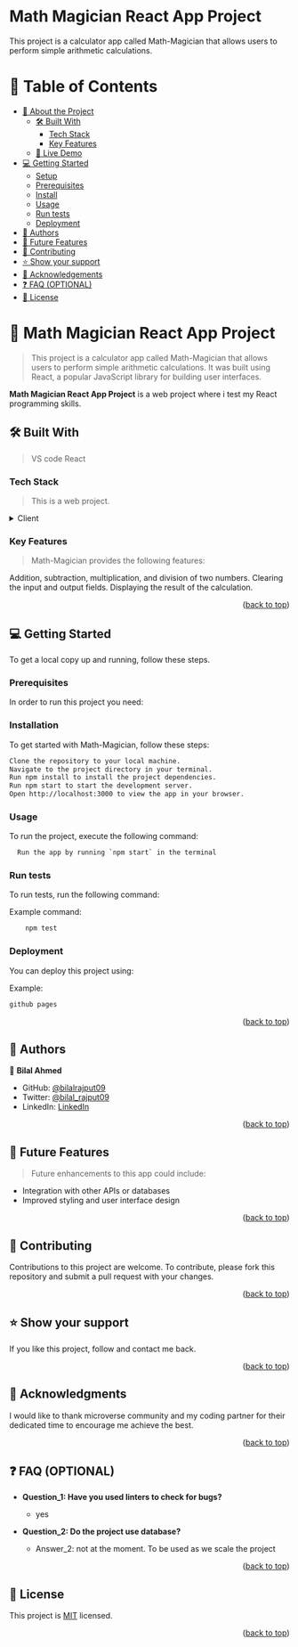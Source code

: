 # Math Magician React App Project

This project is a calculator app called Math-Magician that allows users to perform simple arithmetic calculations.

<a name="readme-top"></a>

<!--

REQUIRED SECTIONS:
- Table of Contents
- About the Project
  - Built With
  - Live Demo
- Getting Started
- Authors
- Future Features
- Contributing
- Show your support
- Acknowledgements
- License

OPTIONAL SECTIONS:
- FAQ



<div align="center">


  <h3><b></b></h3>

</div>

<!-- TABLE OF CONTENTS -->

# 📗 Table of Contents

- [📖 About the Project](#about-project)
  - [🛠 Built With](#built-with)
    - [Tech Stack](#tech-stack)
    - [Key Features](#key-features)
  - [🚀 Live Demo](#live-demo)
- [💻 Getting Started](#getting-started)
  - [Setup](#setup)
  - [Prerequisites](#prerequisites)
  - [Install](#install)
  - [Usage](#usage)
  - [Run tests](#run-tests)
  - [Deployment](#triangular_flag_on_post-deployment)
- [👥 Authors](#authors)
- [🔭 Future Features](#future-features)
- [🤝 Contributing](#contributing)
- [⭐️ Show your support](#support)
- [🙏 Acknowledgements](#acknowledgements)
- [❓ FAQ (OPTIONAL)](#faq)
- [📝 License](#license)

<!-- PROJECT DESCRIPTION -->

# 📖 Math Magician React App Project<a name="Math Magician React App Project"></a>

> This project is a calculator app called Math-Magician that allows users to perform simple arithmetic calculations. It was built using React, a popular JavaScript library for building user interfaces.

**Math Magician React App Project** is a web project where i test my React programming skills.

## 🛠 Built With <a name="built-with"></a>

> VS code
> React

### Tech Stack <a name="tech-stack"></a>

> This is a web project.

<details>
  <summary>Client</summary>
  <ul>
    <li><a href="https://javascript.info/">index.js</a>Javascript</li>
  </ul>

  <ul>
    <li><a href="https://react.org/">react.js</a>React</li>
  </ul>
</details>

<!-- Features -->

### Key Features <a name="key-features"></a>

> Math-Magician provides the following features:

Addition, subtraction, multiplication, and division of two numbers.
Clearing the input and output fields.
Displaying the result of the calculation.

<!-- LIVE DEMO -->

<!-- ## 🚀 Live Demo <a name="live-demo"></a> -->

<!-- - [Live Demo Link](/) -->

<p align="right">(<a href="#readme-top">back to top</a>)</p>

<!-- GETTING STARTED -->

## 💻 Getting Started <a name="getting-started"></a>

To get a local copy up and running, follow these steps.

### Prerequisites

In order to run this project you need:

### Installation

To get started with Math-Magician, follow these steps:

```sh
Clone the repository to your local machine.
Navigate to the project directory in your terminal.
Run npm install to install the project dependencies.
Run npm start to start the development server.
Open http://localhost:3000 to view the app in your browser.
```

### Usage

To run the project, execute the following command:

```sh
  Run the app by running `npm start` in the terminal
```

### Run tests

To run tests, run the following command:

Example command:

```sh
    npm test
```

### Deployment

You can deploy this project using:

Example:

```sh
github pages
```

<p align="right">(<a href="#readme-top">back to top</a>)</p>

<!-- AUTHORS -->

## 👥 Authors <a name="authors"></a>

👤 **Bilal Ahmed**

- GitHub: [@bilalrajput09](https://github.com/bilalrajput09)
- Twitter: [@bilal_rajput09](https://twitter.com/bilal_rajput09)
- LinkedIn: [LinkedIn](https://www.linkedin.com/in/bilal-ahmed-18b12019a/)

<p align="right">(<a href="#readme-top">back to top</a>)</p>

<!-- FUTURE FEATURES -->

## 🔭 Future Features <a name="future-features"></a>

> Future enhancements to this app could include:

- Integration with other APIs or databases
- Improved styling and user interface design

<p align="right">(<a href="#readme-top">back to top</a>)</p>

<!-- CONTRIBUTING -->

## 🤝 Contributing <a name="contributing"></a>

Contributions to this project are welcome. To contribute, please fork this repository and submit a pull request with your changes.

<p align="right">(<a href="#readme-top">back to top</a>)</p>

<!-- SUPPORT -->

## ⭐️ Show your support <a name="support"></a>

If you like this project, follow and contact me back.

<p align="right">(<a href="#readme-top">back to top</a>)</p>

<!-- ACKNOWLEDGEMENTS -->

## 🙏 Acknowledgments <a name="acknowledgements"></a>

I would like to thank microverse community and my coding partner for their dedicated time to encourage me achieve the best.

<p align="right">(<a href="#readme-top">back to top</a>)</p>

<!-- FAQ (optional) -->

## ❓ FAQ (OPTIONAL) <a name="faq"></a>

- **Question_1: Have you used linters to check for bugs?**

  - yes

- **Question_2: Do the project use database?**

  - Answer_2: not at the moment. To be used as we scale the project

<p align="right">(<a href="#readme-top">back to top</a>)</p>

<!-- LICENSE -->

## 📝 License <a name="license"></a>

This project is [MIT](./license) licensed.

<p align="right">(<a href="#readme-top">back to top</a>)</p>
